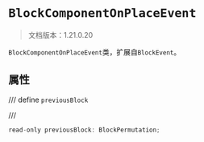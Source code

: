 # `BlockComponentOnPlaceEvent`

> 文档版本：1.21.0.20

`BlockComponentOnPlaceEvent`类，扩展自`BlockEvent`。

## 属性

/// define
`previousBlock`


///

```js
read-only previousBlock: BlockPermutation;
```

